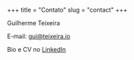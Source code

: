 +++
title = "Contato"
slug = "contact"
+++

Guilherme Teixeira

E-mail: gui@teixeira.io

Bio e CV no [LinkedIn](https://linkedin.com/in/gateixeira)